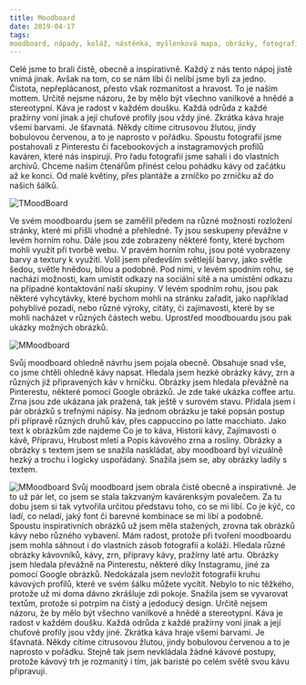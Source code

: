 ```yaml
---
title: Moodboard
date: 2019-04-17
tags: 
moodboard, nápady, koláž, nástěnka, myšlenková mapa, obrázky, fotografie, informace, zajímavosti, rostlina, plantáže, kávovník, pěstování, nápoj, káva, kávová zrna, příprava, historie kávy, coffee art, druhy káv, caffe latte, cappuccino, ristreto, lungo, espresso, latte macchiato, flat white, pražírna, kavárna
---
```

Celé jsme to brali čistě, obecně a inspirativně. Každý z nás tento nápoj jistě vnímá jinak. Avšak na tom, co se nám líbí či nelíbí jsme byli za jedno. Čistota, nepřeplácanost, přesto však rozmanitost a hravost. To je naším mottem. Určitě nejsme názoru, že by mělo být všechno vanilkové a hnědé a stereotypní. Káva je radost v každém doušku. Každá odrůda z každé pražírny voní jinak a její chuťové profily jsou vždy jiné. Zkrátka káva hraje všemi barvami. Je šťavnatá. Někdy cítíme citrusovou žlutou, jindy bobulovou červenou, a to je naprosto v pořádku. Spoustu fotografií jsme postahovali z Pinterestu či facebookových a instagramových profilů kaváren, které nás inspirují. Pro řadu fotografií jsme sahali i do vlastních archivů. Chceme našim čtenářům přinést celou pohádku kávy od začátku až ke konci. Od malé květiny, přes plantáže a zrníčko po zrníčku až do našich šálků.

![TMoodBoard](https://i.imgur.com/tvp5otG.jpg)

Ve svém moodboardu jsem se zaměřil předem na různé možnosti rozložení stránky, které mi přišli vhodné a přehledné. Ty jsou seskupeny převážne v levém horním rohu. Dále jsou zde zobrazeny některé fonty, které bychom mohli využit při tvorbě webu. V pravém horním rohu, jsou poté vyobrazeny barvy a textury k využití. Volil jsem především světlejší barvy, jako světle šedou, světle hnědou, bílou a podobně. Pod nimi, v levém spodním rohu, se nachází možnosti, kam umístit odkazy na sociální sítě a na umístění odkazu na případné kontaktování naší skupiny. V levém spodním rohu, jsou pak některé vyhcytávky, které bychom mohli na stránku zařadit, jako například pohyblivé pozadí, nebo různé výroky, citáty, či zajímavosti, které by se mohli nacházet v různých částech webu. Uprostřed moodbouardu jsou pak ukázky možných obrázků.


![MMoodboard](https://i.imgur.com/2g1BtvW.png)

Svůj moodboard ohledně návrhu jsem pojala obecně. Obsahuje snad vše, co jsme chtěli ohledně kávy napsat. Hledala jsem hezké obrázky kávy, zrn a různých již připravených káv v hrníčku. Obrázky jsem hledala převážně na Pinterestu, některé pomocí Google obrázků. Je zde také ukázka coffee artu. Zrna jsou zde ukázana jak pražená, tak ještě v surovém stavu. Přidala jsem i pár obrázků s trefnými nápisy. Na jednom obrázku je také popsán postup při přípravě různých druhů káv, přes cappuccino po latte macchiato. Jako text k obrázkům zde najdeme Co je to káva, Historii kávy, Zajímavosti o kávě, Přípravu, Hrubost mletí a Popis kávového zrna a rosliny. Obrázky a obrázky s textem jsem se snažila naskládat, aby moodboard byl vizuálně hezký a trochu i logicky uspořádaný. Snažila jsem se, aby obrázky ladily s textem.

![MMoodboard](https://i.imgur.com/wxXe7oq.jpg)
Svůj moodboard jsem obrala čistě obecně a inspirativně. Je to už pár let, co jsem se stala takzvaným kavárenksým povalečem. Za tu dobu jsem si tak vytvořila určitou představu toho, co se mi libí. Co je kýč, co ladí, co neladí, jaký font či barevné kombinace se mi líbí a podobně. Spoustu inspirativních obrázků už jsem měla stažených, zrovna tak obrázků kávy nebo různého vybavení. Mám radost, protože při tvoření moodboardu jsem mohla sáhnout i do vlastních zásob fotografií a koláží. Hledala různé obrázky kávovníků, kávy, zrn, přípravy kávy, pražírny laté artu. Obrázky jsem hledala převážně na Pinterestu, některé díky Instagramu, jiné za pomocí Google obrázků. Nedokázala jsem nevložit fotografii kruhu kávových profilů, které ve svém šálku můžete vycítit. Nebylo to nic těžkého, protože už mi doma dávno zkrášluje zdi pokoje. Snažila jsem se vyvarovat textům, protože si potrpím na čistý a jedoducý design. Určitě nejsem názoru, že by mělo být všechno vanilkové a hnědé a stereotypní. Káva je radost v každém doušku. Každá odrůda z každé pražírny voní jinak a její chuťové profily jsou vždy jiné. Zkrátka káva hraje všemi barvami. Je šťavnatá. Někdy cítíme citrusovou žlutou, jindy bobulovou červenou a to je naprosto v pořádku. Stejně tak jsem nevkládala žádné kávové postupy, protože kávový trh je rozmanitý i tím, jak baristé po celém světě svou kávu připravují. 